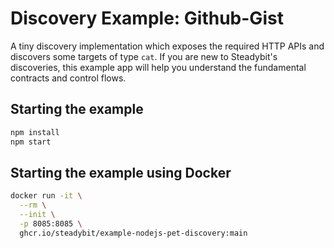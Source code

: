 # Discovery Example: Github-Gist

A tiny discovery implementation which exposes the required HTTP APIs and discovers some targets of type `cat`. If you are new to Steadybit's discoveries, this
example app will help you understand the fundamental contracts and control flows.

## Starting the example

```sh
npm install
npm start
```

## Starting the example using Docker

```sh
docker run -it \
  --rm \
  --init \
  -p 8085:8085 \
  ghcr.io/steadybit/example-nodejs-pet-discovery:main
```